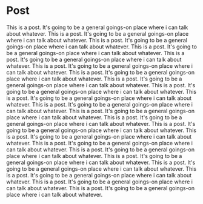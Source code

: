 Post
===

This is a post. It's going to be a general goings-on place where i can talk about whatever. This is a post. It's going to be a general goings-on place where i can talk about whatever. This is a post. It's going to be a general goings-on place where i can talk about whatever. This is a post. It's going to be a general goings-on place where i can talk about whatever. This is a post. It's going to be a general goings-on place where i can talk about whatever. This is a post. It's going to be a general goings-on place where i can talk about whatever. This is a post. It's going to be a general goings-on place where i can talk about whatever. This is a post. It's going to be a general goings-on place where i can talk about whatever. This is a post. It's going to be a general goings-on place where i can talk about whatever. This is a post. It's going to be a general goings-on place where i can talk about whatever. This is a post. It's going to be a general goings-on place where i can talk about whatever. This is a post. It's going to be a general goings-on place where i can talk about whatever. This is a post. It's going to be a general goings-on place where i can talk about whatever. This is a post. It's going to be a general goings-on place where i can talk about whatever. This is a post. It's going to be a general goings-on place where i can talk about whatever. This is a post. It's going to be a general goings-on place where i can talk about whatever. This is a post. It's going to be a general goings-on place where i can talk about whatever. This is a post. It's going to be a general goings-on place where i can talk about whatever. This is a post. It's going to be a general goings-on place where i can talk about whatever. This is a post. It's going to be a general goings-on place where i can talk about whatever. This is a post. It's going to be a general goings-on place where i can talk about whatever. This is a post. It's going to be a general goings-on place where i can talk about whatever. 